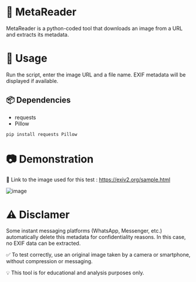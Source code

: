 # 📖 MetaReader

MetaReader is a python-coded tool that downloads an image from a URL and extracts its metadata.

# 🚀 Usage

Run the script, enter the image URL and a file name. EXIF metadata will be displayed if available.

## 📦 Dependencies

- requests
- Pillow

```bash
pip install requests Pillow
```
# 📷 Demonstration

🔗 Link to the image used for this test : https://exiv2.org/sample.html

![image](https://github.com/user-attachments/assets/5dd6a213-2fae-4590-860a-8b6e823936e7)

# ⚠️ Disclamer

Some instant messaging platforms (WhatsApp, Messenger, etc.) automatically delete this metadata for confidentiality reasons. In this case, no EXIF data can be extracted.

✅ To test correctly, use an original image taken by a camera or smartphone, without compression or messaging.

💡 This tool is for educational and analysis purposes only.
